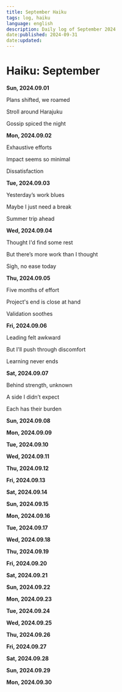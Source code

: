 ```yaml
---
title: September Haiku
tags: log, haiku
language: english
description: Daily log of September 2024
date:published: 2024-09-31
date:updated:
---
```


# Haiku: September

**Sun, 2024.09.01**

Plans shifted, we roamed

Stroll around Harajuku

Gossip spiced the night


**Mon, 2024.09.02**

Exhaustive efforts

Impact seems so minimal

Dissatisfaction


**Tue, 2024.09.03**

Yesterday’s work blues

Maybe I just need a break

Summer trip ahead


**Wed, 2024.09.04**

Thought I'd find some rest

But there’s more work than I thought

Sigh, no ease today


**Thu, 2024.09.05**

Five months of effort

Project's end is close at hand

Validation soothes


**Fri, 2024.09.06**

Leading felt awkward

But I'll push through discomfort

Learning never ends


**Sat, 2024.09.07**

Behind strength, unknown

A side I didn’t expect

Each has their burden


**Sun, 2024.09.08**

**Mon, 2024.09.09**

**Tue, 2024.09.10**

**Wed, 2024.09.11**

**Thu, 2024.09.12**

**Fri, 2024.09.13**

**Sat, 2024.09.14**

**Sun, 2024.09.15**

**Mon, 2024.09.16**

**Tue, 2024.09.17**

**Wed, 2024.09.18**

**Thu, 2024.09.19**

**Fri, 2024.09.20**

**Sat, 2024.09.21**

**Sun, 2024.09.22**

**Mon, 2024.09.23**

**Tue, 2024.09.24**

**Wed, 2024.09.25**

**Thu, 2024.09.26**

**Fri, 2024.09.27**

**Sat, 2024.09.28**

**Sun, 2024.09.29**

**Mon, 2024.09.30**